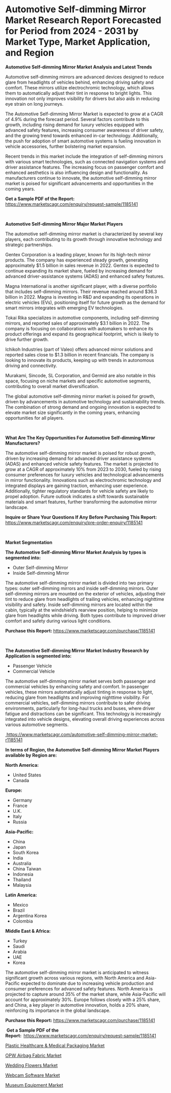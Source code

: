 <p><h1>Automotive Self-dimming Mirror Market Research Report Forecasted for Period from 2024 -  2031 by Market Type, Market Application, and Region</h1></p><p><strong>Automotive Self-dimming Mirror Market Analysis and Latest Trends</strong></p>
<p><p>Automotive self-dimming mirrors are advanced devices designed to reduce glare from headlights of vehicles behind, enhancing driving safety and comfort. These mirrors utilize electrochromic technology, which allows them to automatically adjust their tint in response to bright lights. This innovation not only improves visibility for drivers but also aids in reducing eye strain on long journeys.</p><p>The Automotive Self-dimming Mirror Market is expected to grow at a CAGR of 4.9% during the forecast period. Several factors contribute to this growth, including rising demand for luxury vehicles equipped with advanced safety features, increasing consumer awareness of driver safety, and the growing trend towards enhanced in-car technology. Additionally, the push for adoption of smart automotive systems is fueling innovation in vehicle accessories, further bolstering market expansion.</p><p>Recent trends in this market include the integration of self-dimming mirrors with various smart technologies, such as connected navigation systems and driver assistance features. The increasing focus on passenger comfort and enhanced aesthetics is also influencing design and functionality. As manufacturers continue to innovate, the automotive self-dimming mirror market is poised for significant advancements and opportunities in the coming years.</p></p>
<p><strong>Get a Sample PDF of the Report:&nbsp;</strong> <a href="https://www.marketscagr.com/enquiry/request-sample/1185141?utm_campaign=1278&utm_medium=2&utm_source=Github&utm_content=ia&utm_term=22102024&utm_id=automotive-self-dimming-mirror">https://www.marketscagr.com/enquiry/request-sample/1185141</a></p>
<p>&nbsp;</p>
<p><strong>Automotive Self-dimming Mirror Major Market Players</strong></p>
<p><p>The automotive self-dimming mirror market is characterized by several key players, each contributing to its growth through innovative technology and strategic partnerships. </p><p>Gentex Corporation is a leading player, known for its high-tech mirror products. The company has experienced steady growth, generating approximately $1.5 billion in sales revenue in 2022. Gentex is expected to continue expanding its market share, fueled by increasing demand for advanced driver-assistance systems (ADAS) and enhanced safety features.</p><p>Magna International is another significant player, with a diverse portfolio that includes self-dimming mirrors. Their revenue reached around $36.3 billion in 2022. Magna is investing in R&D and expanding its operations in electric vehicles (EVs), positioning itself for future growth as the demand for smart mirrors integrates with emerging EV technologies.</p><p>Tokai Rika specializes in automotive components, including self-dimming mirrors, and reported sales of approximately $3.1 billion in 2022. The company is focusing on collaborations with automakers to enhance its product offerings and expand its geographical footprint, which is likely to drive further growth.</p><p>Ichikoh Industries (part of Valeo) offers advanced mirror solutions and reported sales close to $1.3 billion in recent financials. The company is looking to innovate its products, keeping up with trends in autonomous driving and connectivity.</p><p>Murakami, Sincode, SL Corporation, and Germid are also notable in this space, focusing on niche markets and specific automotive segments, contributing to overall market diversification.</p><p>The global automotive self-dimming mirror market is poised for growth, driven by advancements in automotive technology and sustainability trends. The combination of strong demand and ongoing innovation is expected to elevate market size significantly in the coming years, enhancing opportunities for all players.</p></p>
<p>&nbsp;</p>
<p><strong>What Are The Key Opportunities For Automotive Self-dimming Mirror Manufacturers?</strong></p>
<p><p>The automotive self-dimming mirror market is poised for robust growth, driven by increasing demand for advanced driver assistance systems (ADAS) and enhanced vehicle safety features. The market is projected to grow at a CAGR of approximately 10% from 2023 to 2030, fueled by rising consumer preferences for luxury vehicles and technological advancements in mirror functionality. Innovations such as electrochromic technology and integrated displays are gaining traction, enhancing user experience. Additionally, tighter regulatory standards for vehicle safety are likely to propel adoption. Future outlook indicates a shift towards sustainable materials and smart features, further transforming the automotive mirror landscape.</p></p>
<p><strong>Inquire or Share Your Questions If Any Before Purchasing This Report:</strong> <a href="https://www.marketscagr.com/enquiry/pre-order-enquiry/1185141?utm_campaign=1278&utm_medium=2&utm_source=Github&utm_content=ia&utm_term=22102024&utm_id=automotive-self-dimming-mirror">https://www.marketscagr.com/enquiry/pre-order-enquiry/1185141</a></p>
<p>&nbsp;</p>
<p><strong>Market Segmentation</strong></p>
<p><strong>The Automotive Self-dimming Mirror Market Analysis by types is segmented into:</strong></p>
<p><ul><li>Outer Self-dimming Mirror</li><li>Inside Self-dimming Mirror</li></ul></p>
<p><p>The automotive self-dimming mirror market is divided into two primary types: outer self-dimming mirrors and inside self-dimming mirrors. Outer self-dimming mirrors are mounted on the exterior of vehicles, adjusting their tint to reduce glare from headlights of trailing vehicles, enhancing nighttime visibility and safety. Inside self-dimming mirrors are located within the cabin, typically at the windshield’s rearview position, helping to minimize glare from headlights while driving. Both types contribute to improved driver comfort and safety during various light conditions.</p></p>
<p><strong>Purchase this Report:&nbsp;</strong><a href="https://www.marketscagr.com/purchase/1185141?utm_campaign=1278&utm_medium=2&utm_source=Github&utm_content=ia&utm_term=22102024&utm_id=automotive-self-dimming-mirror">https://www.marketscagr.com/purchase/1185141</a></p>
<p>&nbsp;</p>
<p><strong>The Automotive Self-dimming Mirror Market Industry Research by Application is segmented into:</strong></p>
<p><ul><li>Passenger Vehicle</li><li>Commercial Vehicle</li></ul></p>
<p><p>The automotive self-dimming mirror market serves both passenger and commercial vehicles by enhancing safety and comfort. In passenger vehicles, these mirrors automatically adjust tinting in response to light, reducing glare from headlights and improving nighttime visibility. For commercial vehicles, self-dimming mirrors contribute to safer driving environments, particularly for long-haul trucks and buses, where driver fatigue and distractions can be significant. This technology is increasingly integrated into vehicle designs, elevating overall driving experiences across various automotive segments.</p></p>
<p><a href="https://www.marketscagr.com/automotive-self-dimming-mirror-market-r1185141?utm_campaign=1278&utm_medium=2&utm_source=Github&utm_content=ia&utm_term=22102024&utm_id=automotive-self-dimming-mirror">&nbsp;https://www.marketscagr.com/automotive-self-dimming-mirror-market-r1185141</a></p>
<p><strong>In terms of Region, the Automotive Self-dimming Mirror Market Players available by Region are:</strong></p>
<p>
    <p> <strong> North America: </strong>
        <ul>
            <li>United States</li>
            <li>Canada</li>
        </ul>
        </p> 
    <p> <strong> Europe: </strong>
        <ul>
            <li>Germany</li>
            <li>France</li>
            <li>U.K.</li>
            <li>Italy</li>
            <li>Russia</li>
        </ul>
        </p> 
    <p> <strong> Asia-Pacific: </strong>
        <ul>
            <li>China</li>
            <li>Japan</li>
            <li>South Korea</li>
            <li>India</li>
            <li>Australia</li>
            <li>China Taiwan</li>
            <li>Indonesia</li>
            <li>Thailand</li>
            <li>Malaysia</li>
        </ul>
        </p> 
    <p> <strong> Latin America: </strong>
        <ul>
            <li>Mexico</li>
            <li>Brazil</li>
            <li>Argentina Korea</li>
            <li>Colombia</li>
        </ul>
        </p> 
    <p> <strong> Middle East & Africa: </strong>
        <ul>
            <li>Turkey</li>
            <li>Saudi</li>
            <li>Arabia</li>
            <li>UAE</li>
            <li>Korea</li>
        </ul>
    </p>
    </p>
<p><p>The automotive self-dimming mirror market is anticipated to witness significant growth across various regions, with North America and Asia-Pacific expected to dominate due to increasing vehicle production and consumer preferences for advanced safety features. North America is projected to capture around 35% of the market share, while Asia-Pacific will account for approximately 30%. Europe follows closely with a 25% share, and China, a key player in automotive innovation, holds a 20% share, reinforcing its importance in the global landscape.</p></p>
<p><strong>Purchase this Report: </strong><a href="https://www.marketscagr.com/purchase/1185141?utm_campaign=1278&utm_medium=2&utm_source=Github&utm_content=ia&utm_term=22102024&utm_id=automotive-self-dimming-mirror">https://www.marketscagr.com/purchase/1185141</a></p>
<p>&nbsp;<strong>Get a Sample PDF of the Report:&nbsp;&nbsp;</strong><a href="https://www.marketscagr.com/enquiry/request-sample/1185141?utm_campaign=1278&utm_medium=2&utm_source=Github&utm_content=ia&utm_term=22102024&utm_id=automotive-self-dimming-mirror">https://www.marketscagr.com/enquiry/request-sample/1185141</a></p>
<p><strong></strong></p>
<p><p><a href="https://github.com/elenif62bh/Market-Research-Report-List-1/blob/main/plastic-healthcare-medical-packaging-market.md?utm_campaign=1278&utm_medium=2&utm_source=Github&utm_content=ia&utm_term=22102024&utm_id=automotive-self-dimming-mirror">Plastic Healthcare & Medical Packaging Market</a></p><p><a href="https://github.com/deshawnj39lau/Market-Research-Report-List-1/blob/main/opw-airbag-fabric-market.md?utm_campaign=1278&utm_medium=2&utm_source=Github&utm_content=ia&utm_term=22102024&utm_id=automotive-self-dimming-mirror">OPW Airbag Fabric Market</a></p><p><a href="https://www.linkedin.com/pulse/global-wedding-flowers-nexus-sector-confluences-regional-catalysts-yaxuc?utm_campaign=1278&utm_medium=2&utm_source=Github&utm_content=ia&utm_term=22102024&utm_id=automotive-self-dimming-mirror">Wedding Flowers Market</a></p><p><a href="https://www.linkedin.com/pulse/strategic-forecast-webcam-software-market-growth-trends-size-a4ihc?utm_campaign=1278&utm_medium=2&utm_source=Github&utm_content=ia&utm_term=22102024&utm_id=automotive-self-dimming-mirror">Webcam Software Market</a></p><p><a href="https://www.linkedin.com/pulse/pioneering-growth-analyzing-global-museum-equipment-market-bo60c?utm_campaign=1278&utm_medium=2&utm_source=Github&utm_content=ia&utm_term=22102024&utm_id=automotive-self-dimming-mirror">Museum Equipment Market</a></p></p>